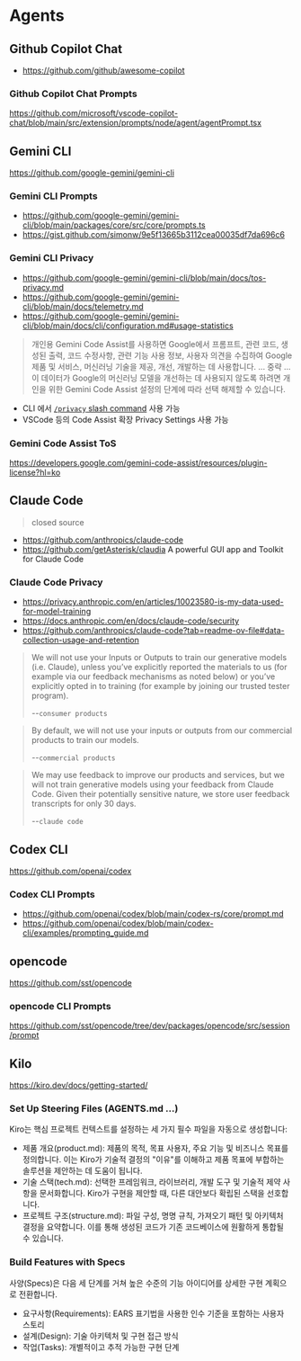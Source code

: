 # Agents

## Github Copilot Chat

- <https://github.com/github/awesome-copilot>

### Github Copilot Chat Prompts

<https://github.com/microsoft/vscode-copilot-chat/blob/main/src/extension/prompts/node/agent/agentPrompt.tsx>

## Gemini CLI

<https://github.com/google-gemini/gemini-cli>

### Gemini CLI Prompts

- <https://github.com/google-gemini/gemini-cli/blob/main/packages/core/src/core/prompts.ts>
- <https://gist.github.com/simonw/9e5f13665b3112cea00035df7da696c6>

### Gemini CLI Privacy

- <https://github.com/google-gemini/gemini-cli/blob/main/docs/tos-privacy.md>
- <https://github.com/google-gemini/gemini-cli/blob/main/docs/telemetry.md>
- <https://github.com/google-gemini/gemini-cli/blob/main/docs/cli/configuration.md#usage-statistics>

> 개인용 Gemini Code Assist를 사용하면 Google에서 프롬프트, 관련 코드, 생성된 출력, 코드 수정사항, 관련 기능 사용 정보, 사용자 의견을 수집하여 Google 제품 및 서비스, 머신러닝 기술을 제공, 개선, 개발하는 데 사용합니다.
> ... 중략 ...
> 이 데이터가 Google의 머신러닝 모델을 개선하는 데 사용되지 않도록 하려면 개인을 위한 Gemini Code Assist 설정의 단계에 따라 선택 해제할 수 있습니다.

- CLI 에서 [`/privacy` slash command](https://github.com/google-gemini/gemini-cli/pull/2059) 사용 가능
- VSCode 등의 Code Assist 확장 Privacy Settings 사용 가능

### Gemini Code Assist ToS

<https://developers.google.com/gemini-code-assist/resources/plugin-license?hl=ko>

## Claude Code

> closed source

- <https://github.com/anthropics/claude-code>
- <https://github.com/getAsterisk/claudia> A powerful GUI app and Toolkit for Claude Code

### Claude Code Privacy

- <https://privacy.anthropic.com/en/articles/10023580-is-my-data-used-for-model-training>
- <https://docs.anthropic.com/en/docs/claude-code/security>
- <https://github.com/anthropics/claude-code?tab=readme-ov-file#data-collection-usage-and-retention>

> We will not use your Inputs or Outputs to train our generative models (i.e. Claude), unless you’ve explicitly reported the materials to us (for example via our feedback mechanisms as noted below) or you’ve explicitly opted in to training (for example by joining our trusted tester program).
>
> --`consumer products`

> By default, we will not use your inputs or outputs from our commercial products to train our models.
>
> --`commercial products`

> We may use feedback to improve our products and services, but we will not train generative models using your feedback from Claude Code. Given their potentially sensitive nature, we store user feedback transcripts for only 30 days.
>
> --`claude code`

## Codex CLI

<https://github.com/openai/codex>

### Codex CLI Prompts

- <https://github.com/openai/codex/blob/main/codex-rs/core/prompt.md>
- <https://github.com/openai/codex/blob/main/codex-cli/examples/prompting_guide.md>

## opencode

<https://github.com/sst/opencode>

### opencode CLI Prompts

<https://github.com/sst/opencode/tree/dev/packages/opencode/src/session/prompt>

## Kilo

<https://kiro.dev/docs/getting-started/>

### Set Up Steering Files (AGENTS.md ...)

Kiro는 핵심 프로젝트 컨텍스트를 설정하는 세 가지 필수 파일을 자동으로 생성합니다:

- 제품 개요(product.md): 제품의 목적, 목표 사용자, 주요 기능 및 비즈니스 목표를 정의합니다. 이는 Kiro가 기술적 결정의 "이유"를 이해하고 제품 목표에 부합하는 솔루션을 제안하는 데 도움이 됩니다.
- 기술 스택(tech.md): 선택한 프레임워크, 라이브러리, 개발 도구 및 기술적 제약 사항을 문서화합니다. Kiro가 구현을 제안할 때, 다른 대안보다 확립된 스택을 선호합니다.
- 프로젝트 구조(structure.md): 파일 구성, 명명 규칙, 가져오기 패턴 및 아키텍처 결정을 요약합니다. 이를 통해 생성된 코드가 기존 코드베이스에 원활하게 통합될 수 있습니다.

### Build Features with Specs

사양(Specs)은 다음 세 단계를 거쳐 높은 수준의 기능 아이디어를 상세한 구현 계획으로 전환합니다.

- 요구사항(Requirements): EARS 표기법을 사용한 인수 기준을 포함하는 사용자 스토리
- 설계(Design): 기술 아키텍처 및 구현 접근 방식
- 작업(Tasks): 개별적이고 추적 가능한 구현 단계

